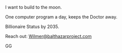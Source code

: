 I want to build to the moon. 

One computer program a day, keeps the Doctor away. 

Billionaire Status by 2035. 

Reach out: Wilmer@balthazarproject.com

GG
